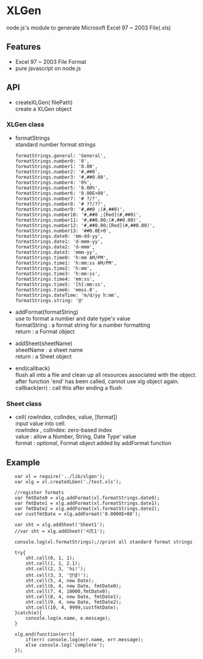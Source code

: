 # XLGen
node.js's module to generate Microsoft Excel 97 ~ 2003 File(.xls)

## Features
*  Excel 97 ~ 2003 File Format
*  pure javascript on node.js

## API
   * createXLGen( filePath)  
   create a XLGen object
     
### XLGen class  
   * formatStrings  
      standard number format strings  
      
         formatStrings.general: 'General',
         formatStrings.number0: '0',
         formatStrings.number1: '0.00',
         formatStrings.number2: '#,##0',
         formatStrings.number3: '#,##0.00',
         formatStrings.number4: '0%',
         formatStrings.number5: '0.00%',
         formatStrings.number6: '0.00E+00',
         formatStrings.number7: '# ?/?',
         formatStrings.number8: '# ??/??',
         formatStrings.number9: '#,##0 ;(#,##0)',
         formatStrings.number10: '#,##0 ;[Red](#,##0)',
         formatStrings.number11: '#,##0.00;(#,##0.00)',
         formatStrings.number12: '#,##0.00;[Red](#,##0.00)',
         formatStrings.number13: '##0.0E+0',
         formatStrings.date0: 'mm-dd-yy',
         formatStrings.date1: 'd-mmm-yy',
         formatStrings.date2: 'd-mmm',
         formatStrings.date3: 'mmm-yy',
         formatStrings.time0: 'h:mm AM/PM',
         formatStrings.time1: 'h:mm:ss AM/PM',
         formatStrings.time2: 'h:mm',
         formatStrings.time3: 'h:mm:ss',
         formatStrings.time4: 'mm:ss',
         formatStrings.time5: '[h]:mm:ss',
         formatStrings.time6: 'mmss.0',
         formatStrings.dateTime: 'm/d/yy h:mm',
         formatStrings.string: '@'

   * addFormat(formatString)  
      use to format a number and date type's value  
      formatString : a format string for a number formatting  
      return : a Format object  
         
   * addSheet(sheetName)  
      sheetName : a sheet name  
      return : a Sheet object  
         
   * end(callback)  
      flush all into a file and clean up all resources associated with the object.  
      after function 'end' has been called, cannot use xlg object again.  
      callback(err) : call this after ending a flush  
         
### Sheet class  
   * cell( rowIndex, colIndex, value, [format])  
      input value into cell.  
      rowIndex , colIndex: zero-based index  
      value : allow a Number, String, Date Type' value  
      format : *optional*, Format object added by addFormat function  
             
## Example  
~~~
   var xl = require('../lib/xlgen');
   var xlg = xl.createXLGen('./test.xls');
   
   //register formats
   var fmtDate0 = xlg.addFormat(xl.formatStrings.date0);
   var fmtDate1 = xlg.addFormat(xl.formatStrings.date1);
   var fmtDate2 = xlg.addFormat(xl.formatStrings.date2);
   var custfmtDate = xlg.addFormat('0.0000E+00');
   
   var sht = xlg.addSheet('Sheet1');
   //var sht = xlg.addSheet('시트1');
   
   console.log(xl.formatStrings);//print all standard format strings
   
   try{
       sht.cell(0, 1, 1);
       sht.cell(1, 1, 2.1);
       sht.cell(2, 3, 'hi!');
       sht.cell(3, 3, '안녕!');
       sht.cell(5, 4, new Date);
       sht.cell(6, 4, new Date, fmtDate0);
       sht.cell(7, 4, 10000,fmtDate0);
       sht.cell(8, 4, new Date, fmtDate1);
       sht.cell(9, 4, new Date, fmtDate2);
       sht.cell(10, 4, 9999,custfmtDate);
   }catch(e){
       console.log(e.name, e.message);
   }
   
   xlg.end(function(err){
       if(err) console.log(err.name, err.message);
       else console.log('complete');
   });
~~~~
